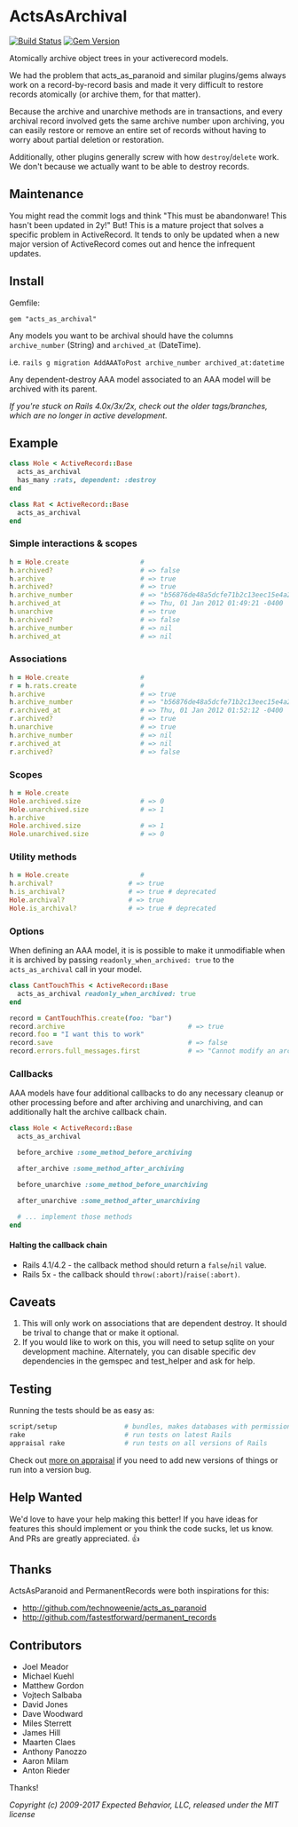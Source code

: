 # ActsAsArchival

[![Build Status](https://travis-ci.org/expectedbehavior/acts_as_archival.svg?branch=master)](https://travis-ci.org/expectedbehavior/acts_as_archival)
[![Gem Version](https://badge.fury.io/rb/acts_as_archival.svg)](https://badge.fury.io/rb/acts_as_archival)

Atomically archive object trees in your activerecord models.

We had the problem that acts_as_paranoid and similar plugins/gems
always work on a record-by-record basis and made it very difficult to
restore records atomically (or archive them, for that matter).

Because the archive and unarchive methods are in transactions, and
every archival record involved gets the same archive number upon
archiving, you can easily restore or remove an entire set of records
without having to worry about partial deletion or restoration.

Additionally, other plugins generally screw with how
`destroy`/`delete` work.  We don't because we actually want to be able
to destroy records.

## Maintenance

You might read the commit logs and think "This must be abandonware! This hasn't been updated in 2y!" But! This is a mature project that solves a specific problem in ActiveRecord. It tends to only be updated when a new major version of ActiveRecord comes out and hence the infrequent updates.

## Install

Gemfile:

`gem "acts_as_archival"`

Any models you want to be archival should have the columns `archive_number` (String) and `archived_at` (DateTime).

i.e. `rails g migration AddAAAToPost archive_number archived_at:datetime`

Any dependent-destroy AAA model associated to an AAA model will be archived with its parent.

_If you're stuck on Rails 4.0x/3x/2x, check out the older tags/branches, which are no longer in active development._

## Example

``` ruby
class Hole < ActiveRecord::Base
  acts_as_archival
  has_many :rats, dependent: :destroy
end

class Rat < ActiveRecord::Base
  acts_as_archival
end
```

### Simple interactions & scopes

``` ruby
h = Hole.create                  #
h.archived?                      # => false
h.archive                        # => true
h.archived?                      # => true
h.archive_number                 # => "b56876de48a5dcfe71b2c13eec15e4a2"
h.archived_at                    # => Thu, 01 Jan 2012 01:49:21 -0400
h.unarchive                      # => true
h.archived?                      # => false
h.archive_number                 # => nil
h.archived_at                    # => nil
```

### Associations

``` ruby
h = Hole.create                  #
r = h.rats.create                #
h.archive                        # => true
h.archive_number                 # => "b56876de48a5dcfe71b2c13eec15e4a2"
r.archived_at                    # => Thu, 01 Jan 2012 01:52:12 -0400
r.archived?                      # => true
h.unarchive                      # => true
h.archive_number                 # => nil
r.archived_at                    # => nil
r.archived?                      # => false
```

### Scopes

``` ruby
h = Hole.create
Hole.archived.size               # => 0
Hole.unarchived.size             # => 1
h.archive
Hole.archived.size               # => 1
Hole.unarchived.size             # => 0
```

### Utility methods

``` ruby
h = Hole.create                  #
h.archival?                   # => true
h.is_archival?                # => true # deprecated
Hole.archival?                # => true
Hole.is_archival?             # => true # deprecated
```

### Options

When defining an AAA model, it is is possible to make it unmodifiable
when it is archived by passing `readonly_when_archived: true` to the
`acts_as_archival` call in your model.

``` ruby
class CantTouchThis < ActiveRecord::Base
  acts_as_archival readonly_when_archived: true
end

record = CantTouchThis.create(foo: "bar")
record.archive                               # => true
record.foo = "I want this to work"
record.save                                  # => false
record.errors.full_messages.first            # => "Cannot modify an archived record."
```

### Callbacks

AAA models have four additional callbacks to do any necessary cleanup or other processing before and after archiving and unarchiving, and can additionally halt the archive callback chain.

``` ruby
class Hole < ActiveRecord::Base
  acts_as_archival

  before_archive :some_method_before_archiving

  after_archive :some_method_after_archiving

  before_unarchive :some_method_before_unarchiving

  after_unarchive :some_method_after_unarchiving

  # ... implement those methods
end
```

#### Halting the callback chain

* Rails 4.1/4.2 - the callback method should return a `false`/`nil` value.
* Rails 5x - the callback should `throw(:abort)`/`raise(:abort)`.

## Caveats

1. This will only work on associations that are dependent destroy. It
should be trival to change that or make it optional.
1. If you would like to work on this, you will need to setup sqlite on your development machine. Alternately, you can disable specific dev dependencies in the gemspec and test_helper and ask for help.

## Testing

Running the tests should be as easy as:

```  bash
script/setup                 # bundles, makes databases with permissions
rake                         # run tests on latest Rails
appraisal rake               # run tests on all versions of Rails
```

Check out [more on appraisal](https://github.com/thoughtbot/appraisal#usage) if you need to add new versions of things or run into a version bug.

## Help Wanted

We'd love to have your help making this better! If you have ideas for features this should implement or you think the code sucks, let us know. And PRs are greatly appreciated. :+1:

## Thanks

ActsAsParanoid and PermanentRecords were both inspirations for this:

* http://github.com/technoweenie/acts_as_paranoid
* http://github.com/fastestforward/permanent_records

## Contributors

* Joel Meador
* Michael Kuehl
* Matthew Gordon
* Vojtech Salbaba
* David Jones
* Dave Woodward
* Miles Sterrett
* James Hill
* Maarten Claes
* Anthony Panozzo
* Aaron Milam
* Anton Rieder

Thanks!

*Copyright (c) 2009-2017 Expected Behavior, LLC, released under the MIT license*
